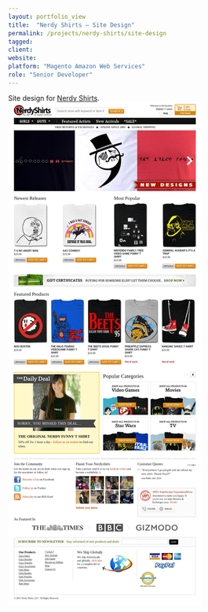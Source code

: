 ```yaml
---
layout: portfolio_view
title:  "Nerdy Shirts – Site Design"
permalink: /projects/nerdy-shirts/site-design
tagged:
client:
website:
platform: "Magento Amazon Web Services"
role: "Senior Developer"
---
```

Site design for [Nerdy Shirts](/projects/nerdy-shirts/).
![Site design](/assets/img/project/nerdy-shirts/site-design.jpg)
